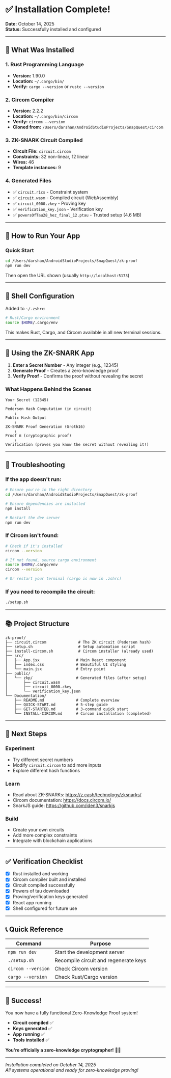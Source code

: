 # ✅ Installation Complete!

**Date:** October 14, 2025  
**Status:** Successfully installed and configured

---

## 🎉 What Was Installed

### 1. **Rust Programming Language**

- **Version:** 1.90.0
- **Location:** `~/.cargo/bin/`
- **Verify:** `cargo --version` or `rustc --version`

### 2. **Circom Compiler**

- **Version:** 2.2.2
- **Location:** `~/.cargo/bin/circom`
- **Verify:** `circom --version`
- **Cloned from:** `/Users/darshan/AndroidStudioProjects/SnapQuest/circom`

### 3. **ZK-SNARK Circuit Compiled**

- **Circuit File:** `circuit.circom`
- **Constraints:** 32 non-linear, 12 linear
- **Wires:** 46
- **Template instances:** 9

### 4. **Generated Files**

- ✅ `circuit.r1cs` - Constraint system
- ✅ `circuit.wasm` - Compiled circuit (WebAssembly)
- ✅ `circuit_0000.zkey` - Proving key
- ✅ `verification_key.json` - Verification key
- ✅ `powersOfTau28_hez_final_12.ptau` - Trusted setup (4.6 MB)

---

## 🚀 How to Run Your App

### Quick Start

```bash
cd /Users/darshan/AndroidStudioProjects/SnapQuest/zk-proof
npm run dev
```

Then open the URL shown (usually `http://localhost:5173`)

---

## 📝 Shell Configuration

Added to `~/.zshrc`:

```bash
# Rust/Cargo environment
source $HOME/.cargo/env
```

This makes Rust, Cargo, and Circom available in all new terminal sessions.

---

## 🎯 Using the ZK-SNARK App

1. **Enter a Secret Number** - Any integer (e.g., 12345)
2. **Generate Proof** - Creates a zero-knowledge proof
3. **Verify Proof** - Confirms the proof without revealing the secret

### What Happens Behind the Scenes

```
Your Secret (12345)
    ↓
Pedersen Hash Computation (in circuit)
    ↓
Public Hash Output
    ↓
ZK-SNARK Proof Generation (Groth16)
    ↓
Proof π (cryptographic proof)
    ↓
Verification (proves you know the secret without revealing it!)
```

---

## 🔧 Troubleshooting

### If the app doesn't run:

```bash
# Ensure you're in the right directory
cd /Users/darshan/AndroidStudioProjects/SnapQuest/zk-proof

# Ensure dependencies are installed
npm install

# Restart the dev server
npm run dev
```

### If Circom isn't found:

```bash
# Check if it's installed
circom --version

# If not found, source cargo environment
source $HOME/.cargo/env
circom --version

# Or restart your terminal (cargo is now in .zshrc)
```

### If you need to recompile the circuit:

```bash
./setup.sh
```

---

## 📚 Project Structure

```
zk-proof/
├── circuit.circom              # The ZK circuit (Pedersen hash)
├── setup.sh                    # Setup automation script
├── install-circom.sh           # Circom installer (already used)
├── src/
│   ├── App.jsx                # Main React component
│   ├── index.css              # Beautiful UI styling
│   └── main.jsx               # Entry point
├── public/
│   └── zkp/                   # Generated files (after setup)
│       ├── circuit.wasm
│       ├── circuit_0000.zkey
│       └── verification_key.json
└── Documentation/
    ├── README.md              # Complete overview
    ├── QUICK-START.md         # 5-step guide
    ├── GET-STARTED.md         # 3-command quick start
    └── INSTALL-CIRCOM.md      # Circom installation (completed)
```

---

## 🌟 Next Steps

### Experiment

- Try different secret numbers
- Modify `circuit.circom` to add more inputs
- Explore different hash functions

### Learn

- Read about ZK-SNARKs: https://z.cash/technology/zksnarks/
- Circom documentation: https://docs.circom.io/
- SnarkJS guide: https://github.com/iden3/snarkjs

### Build

- Create your own circuits
- Add more complex constraints
- Integrate with blockchain applications

---

## ✅ Verification Checklist

- [x] Rust installed and working
- [x] Circom compiler built and installed
- [x] Circuit compiled successfully
- [x] Powers of tau downloaded
- [x] Proving/verification keys generated
- [x] React app running
- [x] Shell configured for future use

---

## 📞 Quick Reference

| Command            | Purpose                               |
| ------------------ | ------------------------------------- |
| `npm run dev`      | Start the development server          |
| `./setup.sh`       | Recompile circuit and regenerate keys |
| `circom --version` | Check Circom version                  |
| `cargo --version`  | Check Rust/Cargo version              |

---

## 🎊 Success!

You now have a fully functional Zero-Knowledge Proof system!

- **Circuit compiled** ✅
- **Keys generated** ✅
- **App running** ✅
- **Tools installed** ✅

**You're officially a zero-knowledge cryptographer!** 🔐✨

---

_Installation completed on October 14, 2025_  
_All systems operational and ready for zero-knowledge proving!_
